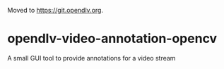 Moved to https://git.opendlv.org.

# opendlv-video-annotation-opencv
A small GUI tool to provide annotations for a video stream
